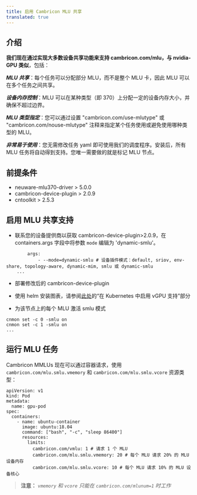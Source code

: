```yaml
---
title: 启用 Cambricon MLU 共享
translated: true
---
```


## 介绍

**我们现在通过实现大多数设备共享功能来支持 cambricon.com/mlu，与 nvidia-GPU 类似**，包括：

***MLU 共享***：每个任务可以分配部分 MLU，而不是整个 MLU 卡，因此 MLU 可以在多个任务之间共享。

***设备内存控制***：MLU 可以在某种类型（即 370）上分配一定的设备内存大小，并确保不超过边界。

***MLU 类型指定***：您可以通过设置 "cambricon.com/use-mlutype" 或 "cambricon.com/nouse-mlutype" 注释来指定某个任务使用或避免使用哪种类型的 MLU。

***非常易于使用***：您无需修改任务 yaml 即可使用我们的调度程序。安装后，所有 MLU 任务将自动得到支持。您唯一需要做的就是标记 MLU 节点。

## 前提条件

* neuware-mlu370-driver > 5.0.0
* cambricon-device-plugin > 2.0.9
* cntoolkit > 2.5.3

## 启用 MLU 共享支持

* 联系您的设备提供商以获取 cambricon-device-plugin>2.0.9，在 containers.args 字段中将参数 `mode` 编辑为 'dynamic-smlu'。

```
        args:
            - --mode=dynamic-smlu # 设备插件模式：default, sriov, env-share, topology-aware, dynamic-mim, smlu 或 dynamic-smlu
	...
```

* 部署修改后的 cambricon-device-plugin

* 使用 helm 安装图表，请参阅[此处](https://github.com/Project-HAMi/HAMi#enabling-vgpu-support-in-kubernetes)的“在 Kubernetes 中启用 vGPU 支持”部分

* 为该节点上的每个 MLU 激活 smlu 模式
```
cnmon set -c 0 -smlu on
cnmon set -c 1 -smlu on
...
```

## 运行 MLU 任务

Cambricon MMLUs 现在可以通过容器请求，使用 `cambricon.com/mlu.smlu.vmemory` 和 `cambricon.com/mlu.smlu.vcore` 资源类型：

```
apiVersion: v1
kind: Pod
metadata:
  name: gpu-pod
spec:
  containers:
    - name: ubuntu-container
      image: ubuntu:18.04
      command: ["bash", "-c", "sleep 86400"]
      resources:
        limits:
          cambricon.com/vmlu: 1 # 请求 1 个 MLU
          cambricon.com/mlu.smlu.vmemory: 20 # 每个 MLU 请求 20% 的 MLU 设备内存
          cambricon.com/mlu.smlu.vcore: 10 # 每个 MLU 请求 10% 的 MLU 设备核心
```

> **注意：** *`vmemory` 和 `vcore` 只能在 `cambricon.com/mlunum=1` 时工作*
